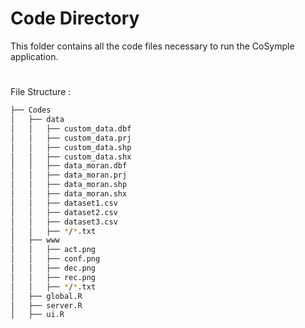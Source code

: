 # Code Directory
This folder contains all the code files necessary to run the CoSymple application.
#
File Structure :
```bash
├── Codes
│   ├── data
│   │   ├── custom_data.dbf
│   │   ├── custom_data.prj
│   │   ├── custom_data.shp
│   │   ├── custom_data.shx
│   │   ├── data_moran.dbf
│   │   ├── data_moran.prj
│   │   ├── data_moran.shp
│   │   ├── data_moran.shx
│   │   ├── dataset1.csv
│   │   ├── dataset2.csv
│   │   ├── dataset3.csv
│   │   ├── */*.txt
│   ├── www
│   │   ├── act.png
│   │   ├── conf.png
│   │   ├── dec.png
│   │   ├── rec.png
│   │   ├── */*.txt
│   ├── global.R
│   ├── server.R
│   ├── ui.R
```
